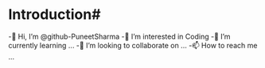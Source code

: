 # Introduction#
-👋 Hi, I’m @github-PuneetSharma 
-👀 I’m interested in Coding 
-🌱 I’m currently learning ... 
-💞️ I’m looking to collaborate on ... 
-📫 How to reach me ...
